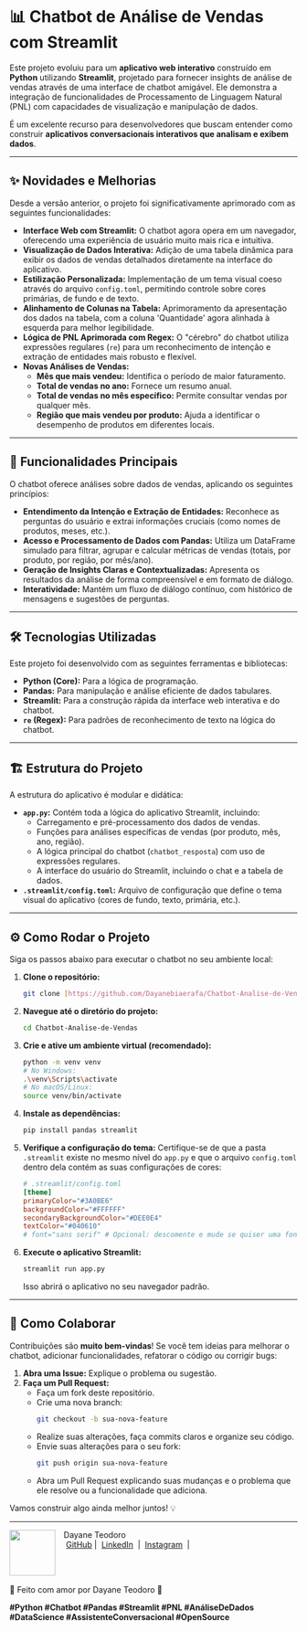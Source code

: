 # 📊 Chatbot de Análise de Vendas com Streamlit

Este projeto evoluiu para um **aplicativo web interativo** construído em **Python** utilizando **Streamlit**, projetado para fornecer insights de análise de vendas através de uma interface de chatbot amigável. Ele demonstra a integração de funcionalidades de Processamento de Linguagem Natural (PNL) com capacidades de visualização e manipulação de dados.

É um excelente recurso para desenvolvedores que buscam entender como construir **aplicativos conversacionais interativos que analisam e exibem dados**.

---

## ✨ Novidades e Melhorias

Desde a versão anterior, o projeto foi significativamente aprimorado com as seguintes funcionalidades:

* **Interface Web com Streamlit:** O chatbot agora opera em um navegador, oferecendo uma experiência de usuário muito mais rica e intuitiva.
* **Visualização de Dados Interativa:** Adição de uma tabela dinâmica para exibir os dados de vendas detalhados diretamente na interface do aplicativo.
* **Estilização Personalizada:** Implementação de um tema visual coeso através do arquivo `config.toml`, permitindo controle sobre cores primárias, de fundo e de texto.
* **Alinhamento de Colunas na Tabela:** Aprimoramento da apresentação dos dados na tabela, com a coluna 'Quantidade' agora alinhada à esquerda para melhor legibilidade.
* **Lógica de PNL Aprimorada com Regex:** O "cérebro" do chatbot utiliza expressões regulares (`re`) para um reconhecimento de intenção e extração de entidades mais robusto e flexível.
* **Novas Análises de Vendas:**
    * **Mês que mais vendeu:** Identifica o período de maior faturamento.
    * **Total de vendas no ano:** Fornece um resumo anual.
    * **Total de vendas no mês específico:** Permite consultar vendas por qualquer mês.
    * **Região que mais vendeu por produto:** Ajuda a identificar o desempenho de produtos em diferentes locais.

---

## 🚀 Funcionalidades Principais

O chatbot oferece análises sobre dados de vendas, aplicando os seguintes princípios:

-   **Entendimento da Intenção e Extração de Entidades:** Reconhece as perguntas do usuário e extrai informações cruciais (como nomes de produtos, meses, etc.).
-   **Acesso e Processamento de Dados com Pandas:** Utiliza um DataFrame simulado para filtrar, agrupar e calcular métricas de vendas (totais, por produto, por região, por mês/ano).
-   **Geração de Insights Claras e Contextualizadas:** Apresenta os resultados da análise de forma compreensível e em formato de diálogo.
-   **Interatividade:** Mantém um fluxo de diálogo contínuo, com histórico de mensagens e sugestões de perguntas.

---

## 🛠️ Tecnologias Utilizadas

Este projeto foi desenvolvido com as seguintes ferramentas e bibliotecas:

-   **Python (Core):** Para a lógica de programação.
-   **Pandas:** Para manipulação e análise eficiente de dados tabulares.
-   **Streamlit:** Para a construção rápida da interface web interativa e do chatbot.
-   **`re` (Regex):** Para padrões de reconhecimento de texto na lógica do chatbot.

---

## 🏗️ Estrutura do Projeto

A estrutura do aplicativo é modular e didática:

-   **`app.py`:** Contém toda a lógica do aplicativo Streamlit, incluindo:
    * Carregamento e pré-processamento dos dados de vendas.
    * Funções para análises específicas de vendas (por produto, mês, ano, região).
    * A lógica principal do chatbot (`chatbot_resposta`) com uso de expressões regulares.
    * A interface do usuário do Streamlit, incluindo o chat e a tabela de dados.
-   **`.streamlit/config.toml`:** Arquivo de configuração que define o tema visual do aplicativo (cores de fundo, texto, primária, etc.).

---

## ⚙️ Como Rodar o Projeto

Siga os passos abaixo para executar o chatbot no seu ambiente local:

1.  **Clone o repositório:**

    ```bash
    git clone [https://github.com/Dayanebiaerafa/Chatbot-Analise-de-Vendas.git](https://github.com/Dayanebiaerafa/Chatbot-Analise-de-Vendas.git)
    ```

2.  **Navegue até o diretório do projeto:**

    ```bash
    cd Chatbot-Analise-de-Vendas
    ```

3.  **Crie e ative um ambiente virtual (recomendado):**

    ```bash
    python -m venv venv
    # No Windows:
    .\venv\Scripts\activate
    # No macOS/Linux:
    source venv/bin/activate
    ```

4.  **Instale as dependências:**

    ```bash
    pip install pandas streamlit
    ```

5.  **Verifique a configuração do tema:**
    Certifique-se de que a pasta `.streamlit` existe no mesmo nível do `app.py` e que o arquivo `config.toml` dentro dela contém as suas configurações de cores:

    ```toml
    # .streamlit/config.toml
    [theme]
    primaryColor="#3A0BE6"
    backgroundColor="#FFFFFF"
    secondaryBackgroundColor="#DEE0E4"
    textColor="#040610"
    # font="sans serif" # Opcional: descomente e mude se quiser uma fonte específica
    ```

6.  **Execute o aplicativo Streamlit:**

    ```bash
    streamlit run app.py
    ```

    Isso abrirá o aplicativo no seu navegador padrão.

---

## 🤝 Como Colaborar

Contribuições são **muito bem-vindas**! Se você tem ideias para melhorar o chatbot, adicionar funcionalidades, refatorar o código ou corrigir bugs:

1.  **Abra uma Issue:** Explique o problema ou sugestão.
2.  **Faça um Pull Request:**
    * Faça um fork deste repositório.
    * Crie uma nova branch:
        ```bash
        git checkout -b sua-nova-feature
        ```
    * Realize suas alterações, faça commits claros e organize seu código.
    * Envie suas alterações para o seu fork:
        ```bash
        git push origin sua-nova-feature
        ```
    * Abra um Pull Request explicando suas mudanças e o problema que ele resolve ou a funcionalidade que adiciona.

Vamos construir algo ainda melhor juntos! 💡

---
<p>
    <img 
      align=left 
      margin=10 
      width=80 
      src="https://github.com/user-attachments/assets/430109f9-1127-4cf3-a823-c29d32ecea76"
    />
    <p>&nbsp&nbsp&nbspDayane Teodoro<br>
    &nbsp&nbsp&nbsp
    <a href="https://github.com/Dayanebiaerafa">
    GitHub</a>&nbsp;|&nbsp;
    <a href="https://www.linkedin.com/in/dayaneteodoro/">LinkedIn</a>
&nbsp;|&nbsp;
    <a href="https://www.instagram.com/dayane_cie/">
    Instagram</a>
&nbsp;|&nbsp;</p>
</p>
<br/><br/>
<p>
💞 Feito com amor por Dayane Teodoro 🚀

**#Python #Chatbot #Pandas #Streamlit #PNL #AnáliseDeDados #DataScience #AssistenteConversacional #OpenSource**

